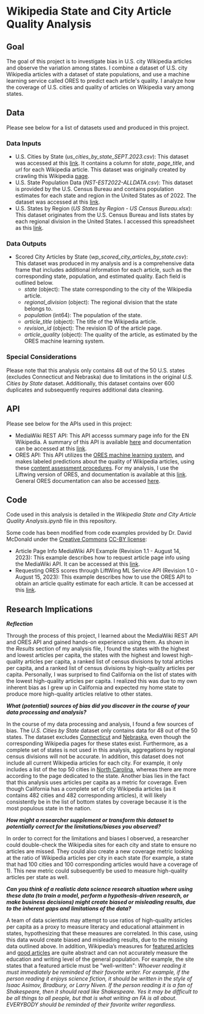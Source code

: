 # Wikipedia State and City Article Quality Analysis

## Goal
The goal of this project is to investigate bias in U.S. city Wikipedia articles and observe the variation among states. I combine a dataset of U.S. city Wikipedia articles with a dataset of state populations, and use a machine learning service called ORES to predict each article's quality. I analyze how the coverage of U.S. cities and quality of articles on Wikipedia vary among states.

## Data
Please see below for a list of datasets used and produced in this project. 

### Data Inputs
- U.S. Cities by State (*us_cities_by_state_SEPT.2023.csv*): This dataset was accessed at this [link](https://drive.google.com/file/d/1khouDmMaZyKo0y5WkFj4lu7g8o35x_98/view?usp=drive_link). It contains a column for *state*, *page_title*, and *url* for each Wikipedia article. This dataset was originally created by crawling this Wikipedia [page](https://en.wikipedia.org/wiki/Category:Lists_of_cities_in_the_United_States_by_state).
- U.S. State Population Data (*NST-EST2022-ALLDATA.csv*): This dataset is provided by the U.S. Census Bureau and contains population estimates for each state and region in the United States as of 2022. The dataset was accessed at this [link](https://www.census.gov/data/tables/time-series/demo/popest/2020s-state-total.html).
- U.S. States by Region (*US States by Region - US Census Bureau.xlsx*): This dataset originates from the U.S. Census Bureau and lists states by each regional division in the United States. I accessed this spreadsheet as this [link](https://docs.google.com/spreadsheets/d/14Sjfd_u_7N9SSyQ7bmxfebF_2XpR8QamvmNntKDIQB0/edit#gid=0).

### Data Outputs
- Scored City Articles by State (*wp_scored_city_articles_by_state.csv*): This dataset was produced in my analysis and is a comprehensive data frame that includes additional information for each article, such as the corresponding state, population, and estimated quality. Each field is outlined below.
  - *state* (object): The state corresponding to the city of the Wikipedia article.
  - *regional_division* (object): The regional division that the state belongs to.
  - *population* (int64): The population of the state.
  - *article_title* (object): The title of the Wikipedia article.
  - *revision_id* (object): The revision ID of the article page.
  - *article_quality* (object): The quality of the article, as estimated by the ORES machine learning system.

### Special Considerations
Please note that this analysis only contains 48 out of the 50 U.S. states (excludes Connecticut and Nebraska) due to limitations in the original *U.S. Cities by State* dataset. Additionally, this dataset contains over 600 duplicates and subsequently requires additional data cleaning.

## API
Please see below for the APIs used in this project:

- MediaWiki REST API: This API accesss summary page info for the EN Wikipedia. A summary of this API is available [here](https://www.mediawiki.org/wiki/API:Main_page) and documentation can be accessed at this [link](https://www.mediawiki.org/wiki/API:Info).
- ORES API: This API utilizes the [ORES machine learning system](https://www.mediawiki.org/wiki/ORES), and makes labeled predictions about the quality of Wikipedia articles, using these [content assessment procedures](https://en.wikipedia.org/wiki/Wikipedia:Content_assessment). For my analysis, I use the Liftwing version of ORES, and documentation is available at this [link](https://wikitech.wikimedia.org/wiki/Machine_Learning/LiftWing/Usage). General ORES documentation can also be accessed [here](https://ores.wikimedia.org/docs).

## Code
Code used in this analysis is detailed in the *Wikipedia State and City Article Quality Analysis.ipynb* file in this repository. 

Some code has been modified from code examples provided by Dr. David McDonald under the [Creative Commons](https://creativecommons.org) [CC-BY license](https://creativecommons.org/licenses/by/4.0/):

- Article Page Info MediaWiki API Example (Revision 1.1 - August 14, 2023): This example describes how to request article page info using the MediaWiki API. It can be accessed at this [link](https://drive.google.com/file/d/15UoE16s-IccCTOXREjU3xDIz07tlpyrl/view?usp=drive_link).
- Requesting ORES scores through LiftWing ML Service API (Revision 1.0 - August 15, 2023): This example describes how to use the ORES API to obtain an article quality estimate for each article. It can be accessed at this [link](https://drive.google.com/file/d/17C9xsmR9U3lJeD52UTbAedlHDetwYsxs/view?usp=drive_link).

## Research Implications
***Reflection***

Through the process of this project, I learned about the MediaWiki REST API and ORES API and gained hands-on experience using them. As shown in the *Results* section of my analysis file, I found the states with the highest and lowest articles per capita, the states with the highest and lowest high-quality articles per capita, a ranked list of census divisions by total articles per capita, and a ranked list of census divisions by high-quality articles per capita. Personally, I was surprised to find California on the list of states with the lowest high-quality articles per capita. I realized this was due to my own inherent bias as I grew up in California and expected my home state to produce more high-quality articles relative to other states.

***What (potential) sources of bias did you discover in the course of your data processing and analysis?***

In the course of my data processing and analysis, I found a few sources of bias. The *U.S. Cities by State* dataset only contains data for 48 out of the 50 states. The dataset excludes [Connecticut](https://en.wikipedia.org/wiki/List_of_municipalities_in_Connecticut) and [Nebraska](https://en.wikipedia.org/wiki/List_of_municipalities_in_Nebraska), even though the corresponding Wikipedia pages for these states exist. Furthermore, as a complete set of states is not used in this analysis, aggregations by regional census divisions will not be accurate. In addition, this dataset does not include all current Wikipedia articles for each city. For example, it only includes a list of the top 50 cities in [North Carolina](https://en.wikipedia.org/wiki/List_of_municipalities_in_North_Carolina), whereas there are more according to the page dedicated to the state. Another bias lies in the fact that this analysis uses articles per capita as a metric for coverage. Even though California has a complete set of city Wikipedia articles (as it contains 482 cities and 482 corresponding articles), it will likely consistently be in the list of bottom states by coverage because it is the most populous state in the nation.

***How might a researcher supplement or transform this dataset to potentially correct for the limitations/biases you observed?***

In order to correct for the limitations and biases I observed, a researcher could double-check the Wikipedia sites for each city and state to ensure no articles are missed. They could also create a new coverage metric looking at the ratio of Wikipedia articles per city in each state (for example, a state that had 100 cities and 100 corresponding articles would have a coverage of 1). This new metric could subsequently be used to measure high-quality articles per state as well.

***Can you think of a realistic data science research situation where using these data (to train a model, perform a hypothesis-driven research, or make business decisions) might create biased or misleading results, due to the inherent gaps and limitations of the data?***

A team of data scientists may attempt to use ratios of high-quality articles per capita as a proxy to measure literacy and educational attainment in states, hypothesizing that these measures are correlated. In this case, using this data would create biased and misleading results, due to the missing data outlined above. In addition, Wikipedia’s measures for [featured articles](https://en.wikipedia.org/wiki/Wikipedia:Featured_article_criteria/another_level_of_detail#:~:text=A%20featured%20article%20exemplifies%20our,factually%20accurate%2C%20neutral%20and%20stable.) and [good articles](https://en.wikipedia.org/wiki/Wikipedia:Good_article_criteria) are quite abstract and can not accurately measure the education and writing level of the general population. For example, the site states that a featured article must be "well-written": *Whoever reading it must immediately be reminded of their favorite writer. For example, if the person reading it enjoys science fiction, it should be written in the style of Isaac Asimov, Bradbury, or Larry Niven. If the person reading it is a fan of Shakespeare, then it should read like Shakespeare. Yes it may be difficult to be all things to all people, but that is what writing an FA is all about. EVERYBODY should be reminded of their favorite writer regardless.*

